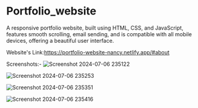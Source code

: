 # Portfolio_website
A responsive portfolio website, built using HTML, CSS, and JavaScript, features smooth scrolling, email sending, and is compatible with all mobile devices, offering a beautiful user interface.

Website's Link:https://portfolio-website-nancy.netlify.app/#about

Screenshots:-
![Screenshot 2024-07-06 235122](https://github.com/Nancy2305/Portfolio_website/assets/155437469/7b2ab88a-6357-4aae-86ef-cb3ff7be7c5c)


![Screenshot 2024-07-06 235253](https://github.com/Nancy2305/Portfolio_website/assets/155437469/fde0c23f-5845-4dbe-874b-9889f5c23dfc)


![Screenshot 2024-07-06 235351](https://github.com/Nancy2305/Portfolio_website/assets/155437469/ee38410b-b15b-4ee3-9d1f-3dc600bd8975)


![Screenshot 2024-07-06 235416](https://github.com/Nancy2305/Portfolio_website/assets/155437469/f0bfccbc-3eac-4437-a438-7d85df4691ff)
